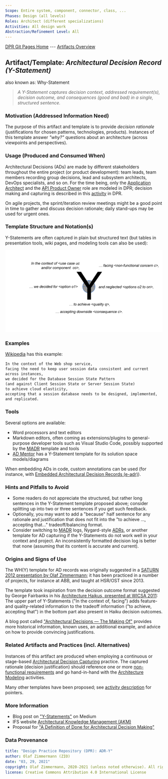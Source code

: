 ```yaml
---
Scope: Entire system, component, connector, class, ...
Phases: Design (all levels) 
Roles: Architect (different specializations)
Activities: All design work
Abstraction/Refinement Level: All
---
```


[DPR Git Pages Home](https://socadk.github.io/design-practice-repository) ---
[Artifacts Overview](https://socadk.github.io/design-practice-repository/artifact-templates)


Artifact/Template: *Architectural Decision Record (Y-Statement)*
----------------------------------------------------------------
also known as: Why-Statement

> *A Y-Statement captures decision context, addressed requirement(s), decision outcome, and consequences (good and bad) in a single, structured sentence.*

### Motivation (Addressed Information Need) 
The purpose of this artifact and template is to provide *decision rationale* (justifications for chosen patterns, technologies, products). Instances of this template answer *"why?"* questions about an architecture (across viewpoints and perspectives).


### Usage (Produced and Consumed When)
Architectural Decisions (ADs) are made by different stakeholders throughout the entire project (or product development): team leads, team members recording group decisions, lead and subsystem architects, DevOps specialists, and so on. For the time being, only the [Application Architect](../roles/DPR-ApplicationArchitectRole.md) and the [API Product Owner](../roles/SDPR-APIProductOwner.md) role are modeled in DPR; decision making and capturing is described in this [activity](../activities/DPR-ArchitecturalDecisionCapturing.md) in DPR.

On agile projects, the sprint/iteration review meetings might be a good point in time to gather and discuss decision rationale; daily stand-ups may be used for urgent ones.


### Template Structure and Notation(s)
Y-Statements are often captured in plain but structured text (but tables in presentation tools, wiki pages, and modeling tools can also be used):

![Y-Statement Template](./images/ADCaptureYTemplate.png)

<!-- TODO: check consistency of author names; DONE: feature tradeoff character of bottom half more -->

### Examples
[Wikipedia](https://en.wikipedia.org/wiki/Architectural_decision#Examples) has this example:

```adr
In the context of the Web shop service, 
facing the need to keep user session data consistent and current across instances, 
we decided for the Database Session State Pattern 
(and against Client Session State or Server Session State)
to achieve cloud elasticity, 
accepting that a session database needs to be designed, implemented, and replicated. 
```


### Tools
Several options are available: 

* Word processors and text editors
* Markdown editors, often coming as extensions/plugins to general-purpose developer tools such as Visual Studio Code, possibly supported by the [MADR](https://github.com/adr/madr) template and tools
* [AD Mentor](https://www.ifs.hsr.ch/index.php?id=13201&L=4) has a Y-Statement template for its solution space models/diagrams

When embedding ADs in code, custom annotations can be used (for instance, with [Embedded Architectural Decision Records (e-adr)](https://github.com/adr/e-adr)).


### Hints and Pitfalls to Avoid

* Some readers do not appreciate the structured, but rather long sentences in the Y-Statement template proposed above; consider splitting up into two or three sentences if you get such feedback.
* Optionally, you may want to add a "because" half sentence for any rationale and justification that does not fit into the "to achieve ..., accepting that..." tradeoff/balancing format. 
* Consider switching to [MADR](https://github.com/adr/madr) logs, Nygard-style [ADRs](https://www.cognitect.com/blog/2011/11/15/documenting-architecture-decisions), or another template for AD capturing if the Y-Statements do not work well in your context and project. An inconsistently formatted decision log is better that none (assuming that its content is accurate and current).


### Origins and Signs of Use
The WH(Y) template for AD records was originally suggested in a [SATURN 2012 presentation by Olaf Zimmermann](https://resources.sei.cmu.edu/library/asset-view.cfm?assetid=31345); it has been practiced in a number of projects, for instance at ABB, and taught at HSR/OST since 2013. 

The template took inspiration from the decision outcome format suggested by George Fairbanks in his [Architecture Haikus, presented at WICSA 2011](https://www.georgefairbanks.com/blog/comparch-wicsa-2011-panel-discussion-and-haiku-tutorial/): The upper part of Y-Statements ("In the context of, facing") adds feature- and quality-related information to the tradeoff information ("to achieve, accepting that") in the bottom part also present in Haiku decision outcomes.

A blog post called ["Architectural Decisions &mdash; The Making Of"](https://ozimmer.ch/practices/2020/04/27/ArchitectureDecisionMaking.html) provides more historical information, known uses, an additional example, and advice on how to provide convincing justifications.

<!-- 
### Performing Role(s)

* [Application Architect](../roles/DPR-ApplicationArchitectRole.md)
* [API Product Owner](../roles/SDPR-APIProductOwner.md)
* Any other decision maker and technical leader
-->

### Related Artifacts and Practices (incl. Alternatives)
Instances of this artifact are produced when employing a continuous or stage-based [Architectural Decision Capturing](../artifacts-activities/DPR-ArchitecturalDecisionCapturing.md) practice. The captured rationale (decision justification) should reference one or more [non-functional requirements](../artifacts-activities/DPR-SMART-NFR-Elicitation.md) and go hand-in-hand with the [Architecture Modeling](../artifacts-activities/DPR-ArchitectureModeling.md) activities.

Many other templates have been proposed; see [activity description](../activities/DPR-ArchitecturalDecisionCapturing.md) for pointers.


### More Information

* Blog post on ["Y-Statements"](https://medium.com/@docsoc/y-statements-10eb07b5a177) on Medium
* IFS website [Architectural Knowledge Management (AKM)](https://www.ifs.hsr.ch/index.php?id=13191&L=4) 
* Proposal for ["A Definition of Done for Architectural Decision Making"](https://ozimmer.ch/practices/2020/05/22/ADDefinitionOfDone.html)

<!-- https://ardalis.com/getting-started-with-architecture-decision-records/ and https://betterprogramming.pub/here-is-a-simple-yet-powerful-tool-to-record-your-architectural-decisions-5fb31367a7da -->

### Data Provenance 

```yaml
title: "Design Practice Repository (DPR): ADR-Y"
author: Olaf Zimmermann (ZIO)
date: "03, 29, 2021"
copyright: Olaf Zimmermann, 2020-2021 (unless noted otherwise). All rights reserved.
license: Creative Commons Attribution 4.0 International License
```

